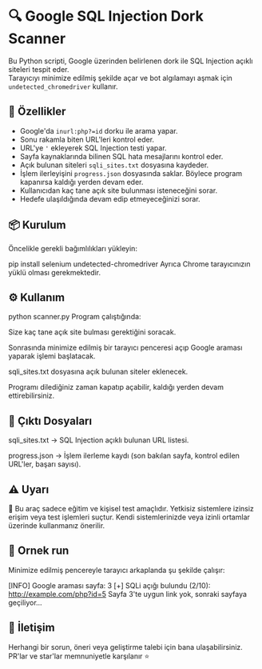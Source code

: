 # 🔍 Google SQL Injection Dork Scanner

Bu Python scripti, Google üzerinden belirlenen dork ile SQL Injection açıklı siteleri tespit eder.  
Tarayıcıyı minimize edilmiş şekilde açar ve bot algılamayı aşmak için `undetected_chromedriver` kullanır.  

## 🚀 Özellikler

- Google'da `inurl:php?=id` dorku ile arama yapar.
- Sonu rakamla biten URL'leri kontrol eder.
- URL'ye `'` ekleyerek SQL Injection testi yapar.
- Sayfa kaynaklarında bilinen SQL hata mesajlarını kontrol eder.
- Açık bulunan siteleri `sqli_sites.txt` dosyasına kaydeder.
- İşlem ilerleyişini `progress.json` dosyasında saklar. Böylece program kapanırsa kaldığı yerden devam eder.
- Kullanıcıdan kaç tane açık site bulunması isteneceğini sorar.
- Hedefe ulaşıldığında devam edip etmeyeceğinizi sorar.

## 📦 Kurulum

Öncelikle gerekli bağımlılıkları yükleyin:

pip install selenium undetected-chromedriver
Ayrıca Chrome tarayıcınızın yüklü olması gerekmektedir.

## ⚙️ Kullanım
python scanner.py
Program çalıştığında:

Size kaç tane açık site bulması gerektiğini soracak.

Sonrasında minimize edilmiş bir tarayıcı penceresi açıp Google araması yaparak işlemi başlatacak.

sqli_sites.txt dosyasına açık bulunan siteler eklenecek.

Programı dilediğiniz zaman kapatıp açabilir, kaldığı yerden devam ettirebilirsiniz.

## 📂 Çıktı Dosyaları
sqli_sites.txt → SQL Injection açıklı bulunan URL listesi.

progress.json → İşlem ilerleme kaydı (son bakılan sayfa, kontrol edilen URL'ler, başarı sayısı).

## ⚠️ Uyarı
📌 Bu araç sadece eğitim ve kişisel test amaçlıdır.
Yetkisiz sistemlere izinsiz erişim veya test işlemleri suçtur.
Kendi sistemlerinizde veya izinli ortamlar üzerinde kullanmanız önerilir.

## 📌 Ornek run
Minimize edilmiş pencereyle tarayıcı arkaplanda şu şekilde çalışır:

[INFO] Google araması sayfa: 3
[+] SQLi açığı bulundu (2/10): http://example.com/php?id=5
Sayfa 3'te uygun link yok, sonraki sayfaya geçiliyor...
## 📧 İletişim
Herhangi bir sorun, öneri veya geliştirme talebi için bana ulaşabilirsiniz.
PR'lar ve star'lar memnuniyetle karşılanır ⭐️
